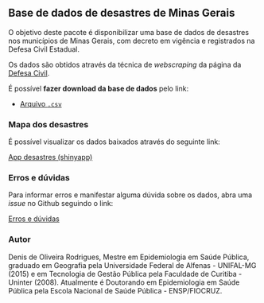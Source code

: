 
<!-- README.md is generated from README.Rmd. Please edit that file -->

## Base de dados de desastres de Minas Gerais

O objetivo deste pacote é disponibilizar uma base de dados de desastres
nos municípios de Minas Gerais, com decreto em vigência e registrados na
Defesa Civil Estadual.

Os dados são obtidos através da técnica de *webscraping* da página da
[Defesa Civil](http://www.defesacivil.mg.gov.br/).

É possível **fazer download da base de dados** pelo link:

-   [Arquivo
    `.csv`](https://raw.githubusercontent.com/denis-or/desastres/master/inst/df_disaster.csv)

### Mapa dos desastres

É possível visualizar os dados baixados através do seguinte link:

[App desastres (shinyapp)](https://denis-or.shinyapps.io/desastres/)

### Erros e dúvidas

Para informar erros e manifestar alguma dúvida sobre os dados, abra uma
*issue* no Github seguindo o link:

[Erros e dúvidas](https://github.com/denis-or/desastres/issues)

### Autor

Denis de Oliveira Rodrigues, Mestre em Epidemiologia em Saúde Pública,
graduado em Geografia pela Universidade Federal de Alfenas - UNIFAL-MG
(2015) e em Tecnologia de Gestão Pública pela Faculdade de Curitiba -
Uninter (2008). Atualmente é Doutorando em Epidemiologia em Saúde
Pública pela Escola Nacional de Saúde Pública - ENSP/FIOCRUZ.
